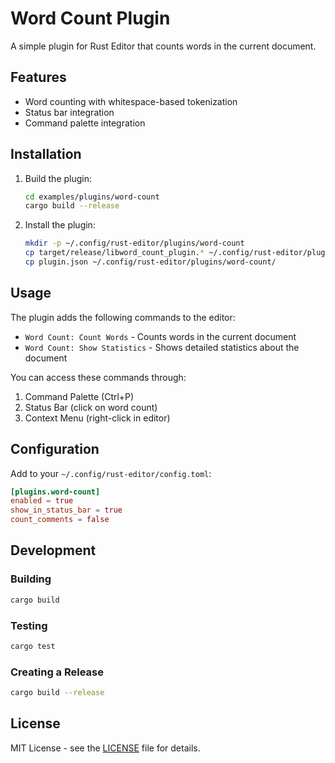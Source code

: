# Word Count Plugin

A simple plugin for Rust Editor that counts words in the current document.

## Features

- Word counting with whitespace-based tokenization
- Status bar integration
- Command palette integration

## Installation

1. Build the plugin:
   ```bash
   cd examples/plugins/word-count
   cargo build --release
   ```

2. Install the plugin:
   ```bash
   mkdir -p ~/.config/rust-editor/plugins/word-count
   cp target/release/libword_count_plugin.* ~/.config/rust-editor/plugins/word-count/
   cp plugin.json ~/.config/rust-editor/plugins/word-count/
   ```

## Usage

The plugin adds the following commands to the editor:

- `Word Count: Count Words` - Counts words in the current document
- `Word Count: Show Statistics` - Shows detailed statistics about the document

You can access these commands through:

1. Command Palette (Ctrl+P)
2. Status Bar (click on word count)
3. Context Menu (right-click in editor)

## Configuration

Add to your `~/.config/rust-editor/config.toml`:

```toml
[plugins.word-count]
enabled = true
show_in_status_bar = true
count_comments = false
```

## Development

### Building

```bash
cargo build
```

### Testing

```bash
cargo test
```

### Creating a Release

```bash
cargo build --release
```

## License

MIT License - see the [LICENSE](LICENSE) file for details.

